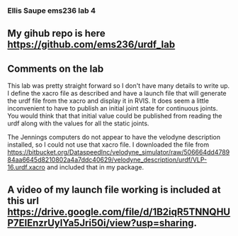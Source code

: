 ### Ellis Saupe ems236 lab 4

## My gihub repo is here https://github.com/ems236/urdf_lab

## Comments on the lab
This lab was pretty straight forward so I don't have many details to write up.  
I define the xacro file as described and have a launch file that will generate the urdf file from the xacro and display it in RVIS.
It does seem a little inconvenient to have to publish an initial joint state for continuous joints. You would think that that initial value could be published from reading the urdf along with the values for all the static joints. 

The Jennings computers do not appear to have the velodyne description installed, so I could not use that xacro file.  I downloaded the file from https://bitbucket.org/DataspeedInc/velodyne_simulator/raw/506664dd478984aa6645d8210802a4a7ddc40629/velodyne_description/urdf/VLP-16.urdf.xacro and included that in my package.

## A video of my launch file working is included at this url https://drive.google.com/file/d/1B2iqR5TNNQHUP7ElEnzrUylYa5Jri50i/view?usp=sharing.  